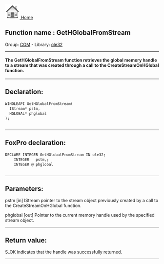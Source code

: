 [<img src="../../images/home.png"> Home ](https://github.com/VFPX/Win32API)  

## Function name : GetHGlobalFromStream
Group: [COM](../../functions_group.md#COM)  -  Library: [ole32](../../libraries.md#ole32)  
***  


#### The GetHGlobalFromStream function retrieves the global memory handle to a stream that was created through a call to the CreateStreamOnHGlobal function.
***  


## Declaration:
```foxpro  
WINOLEAPI GetHGlobalFromStream(
  IStream* pstm,
  HGLOBAL* phglobal
);
  
```  
***  


## FoxPro declaration:
```foxpro  
DECLARE INTEGER GetHGlobalFromStream IN ole32;
	INTEGER   pstm,;
	INTEGER @ phglobal
  
```  
***  


## Parameters:
pstm 
[in] IStream pointer to the stream object previously created by a call to the CreateStreamOnHGlobal function. 

phglobal 
[out] Pointer to the current memory handle used by the specified stream object.   
***  


## Return value:
S_OK indicates that the handle was successfully returned.   
***  

